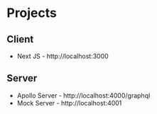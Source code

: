 # Projects

## Client
* Next JS - http://localhost:3000

## Server
* Apollo Server -  http://localhost:4000/graphql
* Mock Server - http://localhost:4001

